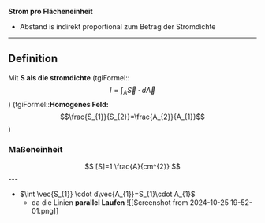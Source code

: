 **Strom pro Flächeneinheit** 
- Abstand is indirekt proportional zum Betrag der Stromdichte

---
## Definition 

Mit **S als die stromdichte**
(tgiFormel::$$I=\int _{A}\vec{S} \cdot d \vec{A} $$)
(tgiFormel::**Homogenes Feld:** $$\frac{S_{1}}{S_{2}}=\frac{A_{2}}{A_{1}}$$)
### Maßeneinheit
$$
[S]=1 \frac{A}{cm^{2}}
$$---

- $\int  \vec{S_{1}} \cdot d\vec{A_{1}}=S_{1}\cdot A_{1}$
	- da die Linien **parallel Laufen** 
![[Screenshot from 2024-10-25 19-52-01.png]]